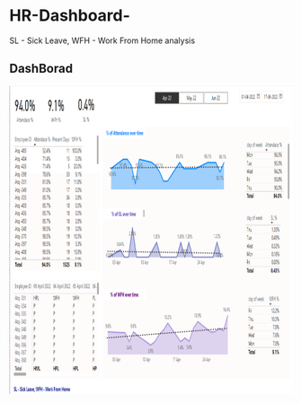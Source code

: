 # HR-Dashboard-
SL - Sick Leave, WFH - Work From Home analysis

## DashBorad 

<img align="center" alt="dataanalysis"  width = "1000" height = "550px" src="Screenshot 2024-01-20 111330.png">
